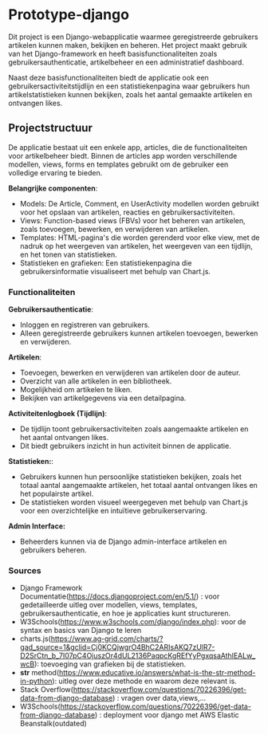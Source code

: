 # Prototype-django

Dit project is een Django-webapplicatie waarmee geregistreerde gebruikers artikelen kunnen maken, bekijken en beheren. Het project maakt gebruik van het Django-framework en heeft basisfunctionaliteiten zoals gebruikersauthenticatie, artikelbeheer en een administratief dashboard.

Naast deze basisfunctionaliteiten biedt de applicatie ook een gebruikersactiviteitstijdlijn en een statistiekenpagina waar gebruikers hun artikelstatistieken kunnen bekijken, zoals het aantal gemaakte artikelen en ontvangen likes.


## Projectstructuur

De applicatie bestaat uit een enkele app, articles, die de functionaliteiten voor artikelbeheer biedt. Binnen de articles app worden verschillende modellen, views, forms en templates gebruikt om de gebruiker een volledige ervaring te bieden.

 **Belangrijke componenten**:

- Models: De Article, Comment, en UserActivity modellen worden gebruikt voor het opslaan van artikelen, reacties en gebruikersactiviteiten.
- Views: Function-based views (FBVs) voor het beheren van artikelen, zoals toevoegen, bewerken, en verwijderen van artikelen.
- Templates: HTML-pagina's die worden gerenderd voor elke view, met de nadruk op het weergeven van artikelen, het weergeven van een tijdlijn, en het tonen van statistieken.
- Statistieken en grafieken: Een statistiekenpagina die gebruikersinformatie visualiseert met behulp van Chart.js.

### Functionaliteiten

 **Gebruikersauthenticatie**:
-  Inloggen en registreren van gebruikers.
-  Alleen geregistreerde gebruikers kunnen artikelen toevoegen, bewerken en verwijderen.

 **Artikelen**:
- Toevoegen, bewerken en verwijderen van artikelen door de auteur.
- Overzicht van alle artikelen in een bibliotheek.
- Mogelijkheid om artikelen te liken.
- Bekijken van artikelgegevens via een detailpagina.

 **Activiteitenlogboek (Tijdlijn)**: 
 - De tijdlijn toont gebruikersactiviteiten zoals aangemaakte artikelen en het aantal ontvangen likes.
 - Dit biedt gebruikers inzicht in hun activiteit binnen de applicatie.

**Statistieken:**: 
 - Gebruikers kunnen hun persoonlijke statistieken bekijken, zoals het totaal aantal aangemaakte artikelen, het totaal aantal ontvangen likes en het populairste artikel.
 - De statistieken worden visueel weergegeven met behulp van Chart.js voor een overzichtelijke en intuïtieve gebruikerservaring.

 **Admin Interface:**
 - Beheerders kunnen via de Django admin-interface artikelen en gebruikers beheren.

 ### Sources
- Django Framework Documentatie(https://docs.djangoproject.com/en/5.1/) : voor gedetailleerde uitleg over modellen, views, templates, gebruikersauthenticatie, en hoe je applicaties 
  kunt structureren.
- W3Schools(https://www.w3schools.com/django/index.php): voor de syntax en basics van Django te leren
- charts.js(https://www.ag-grid.com/charts/?gad_source=1&gclid=Cj0KCQjwgrO4BhC2ARIsAKQ7zUlR7-D2SrCtn_b_7I07pC4OjuszOr4dUL2136PaqpcKgREfYyPgxqsaAthlEALw_wcB): toevoeging van grafieken 
  bij de statistieken.
- __str__ method(https://www.educative.io/answers/what-is-the-str-method-in-python): uitleg over deze methode en waarom deze relevant is.
- Stack Overflow(https://stackoverflow.com/questions/70226396/get-data-from-django-database) : vragen over data,views,...
- W3Schools(https://stackoverflow.com/questions/70226396/get-data-from-django-database) : deployment voor django met AWS Elastic Beanstalk(outdated)
